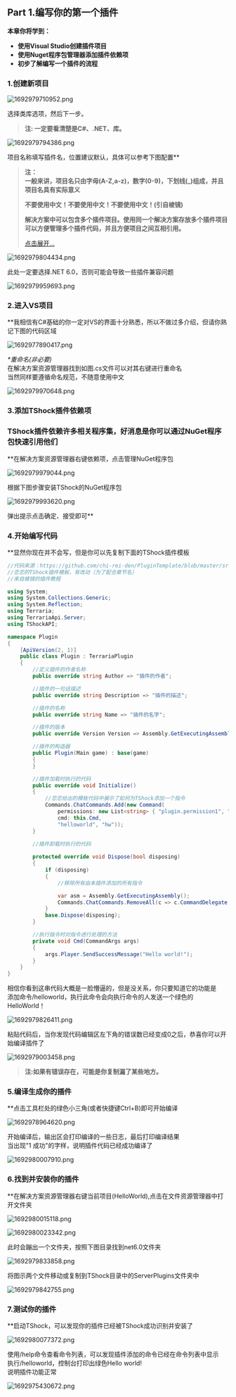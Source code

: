 ## **Part 1.编写你的第一个插件**​

**本章你将学到：**  

* ****使用Visual Studio创建插件项目****
* ****使用Nuget程序包管理器添加插件依赖项****
* ****初步了解编写一个插件的流程****

### **1.创建新项目**​



![1692979710952.png](Resourse/6498_4c674ae3f51e3d8f3395ba667fc09b99.png "1692979710952.png")

  
选择类库选项，然后下一步。 

> **注: 一定要看清楚是C#、.NET、库。**


![1692979794386.png](Resourse/6499_c094600665002279693701336c6b7626.png "1692979794386.png")

  
项目名称填写插件名，位置建议默认，具体可以参考下图配置**  

> **注：  
> 一般来讲，项目名只由字母\(A-Z,a-z\)，数字\(0-9\)，下划线\(\_\)组成，并且项目名具有实际意义**  
> 
> **不要使用中文！不要使用中文！不要使用中文！\(引自棱镜\)**​
> 
> **解决方案中可以包含多个插件项目。使用同一个解决方案存放多个插件项目可以方便管理多个插件代码，并且方便项目之间互相引用。**
> 
> [点击展开...](null)

![1692979804434.png](Resourse/6500_2c8454fb19088505da6492388cbde608.png "1692979804434.png")

  
此处一定要选择.NET 6.0，否则可能会导致一些插件兼容问题  

![1692979959693.png](Resourse/6505_16b64dd5ff27ac9adea9c9c038573f0e.png "1692979959693.png")



### **2.进入VS项目**​

**我相信有C#基础的你一定对VS的界面十分熟悉，所以不做过多介绍，但请你熟记下图的代码区域  

![1692977890417.png](Resourse/6493_a725b47c8fbeea8b145a4fe339a50a2f.png "1692977890417.png")

  
_\*重命名\(非必要\)_  
在解决方案资源管理器找到如图.cs文件可以对其右键进行重命名  
当然同样要遵循命名规范，不随意使用中文  

![1692979970648.png](Resourse/6506_7a42a2ba05d55543794e625ad3736e52.png "1692979970648.png")


### **3.添加TShock插件依赖项**​

### **TShock插件依赖许多相关程序集，好消息是你可以通过NuGet程序包快速引用他们**​

**在解决方案资源管理器右键依赖项，点击管理NuGet程序包  

![1692979979044.png](Resourse/6507_d23af264e5953bc3e5cc301184c8cd47.png "1692979979044.png")

  
根据下图步骤安装TShock的NuGet程序包  

![1692979993620.png](Resourse/6508_c2a8faf609978d9b9f61647939d785e9.png "1692979993620.png")

  
弹出提示点击确定、接受即可**  

### **4.开始编写代码**​

**显然你现在并不会写，但是你可以先复制下面的TShock插件模板  



```csharp
//代码来源：https://github.com/chi-rei-den/PluginTemplate/blob/master/src/PluginTemplate/Program.cs
//恋恋的TShock插件模板，有改动（为了配合章节名）
//来自棱镜的插件教程

using System;
using System.Collections.Generic;
using System.Reflection;
using Terraria;
using TerrariaApi.Server;
using TShockAPI;

namespace Plugin
{
    [ApiVersion(2, 1)]
    public class Plugin : TerrariaPlugin
    {
        //定义插件的作者名称
        public override string Author => "插件的作者";

        //插件的一句话描述
        public override string Description => "插件的描述";

        //插件的名称
        public override string Name => "插件的名字";

        //插件的版本
        public override Version Version => Assembly.GetExecutingAssembly().GetName().Version;

        //插件的构造器
        public Plugin(Main game) : base(game)
        {
        }

        //插件加载时执行的代码
        public override void Initialize()
        {
            //恋恋给出的模板代码中展示了如何为TShock添加一个指令
            Commands.ChatCommands.Add(new Command(
                permissions: new List<string> { "plugin.permission1", "plugin.permission2", },
                cmd: this.Cmd,
                "helloworld", "hw"));
        }
        
        //插件卸载时执行的代码

        protected override void Dispose(bool disposing)
        {
            if (disposing)
            {
                //移除所有由本插件添加的所有指令

                var asm = Assembly.GetExecutingAssembly();
                Commands.ChatCommands.RemoveAll(c => c.CommandDelegate.Method?.DeclaringType?.Assembly == asm);
            }
            base.Dispose(disposing);
        }

        //执行指令时对指令进行处理的方法
        private void Cmd(CommandArgs args)
        {
            args.Player.SendSuccessMessage("Hello world!");
        }
    }
}
```

相信你看到这串代码大概是一脸懵逼的，但是没关系，你只要知道它的功能是  
添加命令/helloworld，执行此命令会向执行命令的人发送一个绿色的HelloWorld！  

![1692979826411.png](Resourse/6502_f48fdb623d25fb44c58b8889c8fe6aba.png "1692979826411.png")

  
粘贴代码后，当你发现代码编辑区左下角的错误数已经变成0之后，恭喜你可以开始编译插件了  

![1692979003458.png](Resourse/6495_498541b36bccf666cbf2233113dde31d.png "1692979003458.png")


> **注:如果有错误存在，可能是你复制漏了某些地方。**


### **5.编译生成你的插件**​

**点击工具栏处的绿色小三角\(或者快捷键Ctrl+B\)即可开始编译  

![1692978964620.png](Resourse/6494_4000d0d313a5caf9d32941a42316cbf8.png "1692978964620.png")

  
开始编译后，输出区会打印编译的一些日志，最后打印编译结果  
当出现"1 成功"的字样，说明插件代码已经成功编译了  

![1692980007910.png](Resourse/6509_b807667661fde9cdce4c6d17f80618ec.png "1692980007910.png")


### **6.找到并安装你的插件**​

**在解决方案资源管理器右键当前项目\(HelloWorld\),点击在文件资源管理器中打开文件夹  

![1692980015118.png](Resourse/6510_3ed9c5e84a7a4bf1c5ca1843351e955f.png "1692980015118.png")

![1692980023342.png](Resourse/6511_9c15f7990da0c5fd6a2929971ebbb799.png "1692980023342.png")

  
此时会蹦出一个文件夹，按照下图目录找到net6.0文件夹  

![1692979833858.png](Resourse/6503_803c1a1ac47fff849cd0e9d0f0bcc126.png "1692979833858.png")

  
将图示两个文件移动或复制到TShock目录中的ServerPlugins文件夹中  

![1692979842755.png](Resourse/6504_48adc49bbe3b3a69318e38124ef26277.png "1692979842755.png")

  
### **7.测试你的插件**​

**启动TShock，可以发现你的插件已经被TShock成功识别并安装了  
  

![1692980077372.png](Resourse/6512_bee4e6c418160a8ac2cf5f6585300809.png "1692980077372.png")

  
使用/help命令查看命令列表，可以发现插件添加的命令已经在命令列表中显示  
执行/helloworld，控制台打印出绿色Hello world\!  
说明插件功能正常  

![1692975430672.png](Resourse/6492_a15a3c4d7c4bc01c3ff5163ff2dc9537.png "1692975430672.png")

